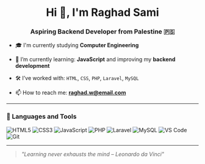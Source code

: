 <h1 align="center">Hi 👋, I'm Raghad Sami</h1>
<h3 align="center">Aspiring Backend Developer from Palestine 🇵🇸</h3>

- 🎓 I'm currently studying **Computer Engineering**

- 🌱 I’m currently learning: **JavaScript** and improving my **backend development**

- 🛠️ I’ve worked with: `HTML`, `CSS`, `PHP`, `Laravel`, `MySQL`

- 📫 How to reach me: **raghad.w@email.com**

---


### 🧰 Languages and Tools

<p align="left">
  <img src="https://img.shields.io/badge/HTML5-E34F26?style=flat&logo=html5&logoColor=white" alt="HTML5" />
  <img src="https://img.shields.io/badge/CSS3-1572B6?style=flat&logo=css3&logoColor=white" alt="CSS3" />
  <img src="https://img.shields.io/badge/JavaScript-F7DF1E?style=flat&logo=javascript&logoColor=black" alt="JavaScript" />
  <img src="https://img.shields.io/badge/PHP-777BB4?style=flat&logo=php&logoColor=white" alt="PHP" />
  <img src="https://img.shields.io/badge/Laravel-FF2D20?style=flat&logo=laravel&logoColor=white" alt="Laravel" />
  <img src="https://img.shields.io/badge/MySQL-4479A1?style=flat&logo=mysql&logoColor=white" alt="MySQL" />
  <img src="https://img.shields.io/badge/VS%20Code-007ACC?style=flat&logo=visual-studio-code&logoColor=white" alt="VS Code" />
  <img src="https://img.shields.io/badge/Git-F05032?style=flat&logo=git&logoColor=white" alt="Git" />
</p>

---

> *"Learning never exhausts the mind – Leonardo da Vinci"*

